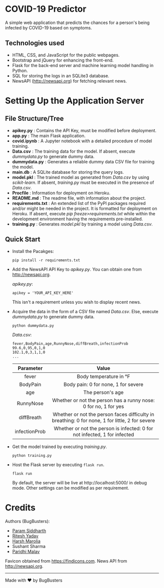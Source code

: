 # COVID-19 Predictor

 A simple web application that predicts the chances for a person's being infected by COVID-19 based on symptoms.
 
 ## Technologies used
 
 - HTML, CSS, and JavaScript for the public webpages.
 - Bootstrap and jQuery for enhancing the front-end.
 - Flask for the back-end server and machine learning model handling in Python.
 - SQL for storing the logs in an SQLite3 database.
 - NewsAPI (http://newsapi.org) for fetching relevant news.

# Setting Up the Application Server

## File Structure/Tree

- **apikey.py** : Contains the API Key, must be modified before deployment.
- **app.py** : The main Flask application.
- **covid.ipynb** : A Jupyter notebook with a detailed procedure of model training.
- **Data.csv** : The training data for the model. If absent, execute _dummydata.py_ to generate dummy data.
- **dummydata.py** : Generates a reliable dummy data CSV file for training the model.
- **main.db** : A SQLite database for storing the query logs.
- **model.pkl** : The trained model as generated from _Data.csv_ by using _scikit-learn_. If absent, _training.py_ must be executed in the presence of _Data.csv_.
- **Procfile** : Information for deployment on Heroku.
- **README.md** : The readme file, with information about the project.
- **requirements.txt** : An extended list of the PyPI packages required and/or might be needed in the project. It is formatted for deployment on Heroku. If absent, execute _pip freeze>requirements.txt_ while within the development environment having the requirements pre-installed.
- **training.py** : Generates _model.pkl_ by training a model using _Data.csv_.

## Quick Start

- Install the Pacakges:

  `pip install -r requirements.txt`

- Add the NewsAPI API Key to _apikey.py_. You can obtain one from http://newsapi.org.

  _apikey.py_:
  ```
  apikey = 'YOUR_API_KEY_HERE'
  ```
  
  This isn't a requirement unless you wish to display recent news.
 
- Acquire the data in the form of a CSV file named _Data.csv_. Else, execute _dummydata.py_ to generate dummy data.
  
  ```python dummydata.py```
 
  _Data.csv_:
   ```
  fever,BodyPain,age,RunnyNose,diffBreath,infectionProb  
  99.6,0,95,0,1,0  
  102.1,0,3,1,1,0  
  ...
  ```
  
  | Parameter | Value |
  |:------------------:|:---------:|
  | fever | Body temperature in °F |
  | BodyPain | Body pain: 0 for none, 1 for severe |
  | age | The person's age |
  | RunnyNose | Whether or not the person has a runny nose: 0 for no, 1 for yes |
  | diffBreath | Whether or not the person faces difficulty in breathing: 0 for none, 1 for little, 2 for severe |
  | infectionProb | Whether or not the person is infected: 0 for not infected, 1 for infected |

- Get the model trained by executing _training.py_.

  ```python training.py```
  
- Host the Flask server by executing ```flask run```.

  ```flask run```
  
  By default, the server will be live at http://localhost:5000/ in debug mode. Other settings can be modified as per requirement.

# Credits

Authors (BugBusters):
 - [Param Siddharth](https://www.paramsid.com/)
 - [Ritesh Yadav](https://github.com/DARK-art108)
 - [Harsh Marolia](https://github.com/HarshMarolia)
 - Sushant Sharma
 - [Paridhi Malav](https://github.com/paridhi1314)

Favicon obtained from https://findicons.com.
News API from http://newsapi.org.

---

Made with ❤️ by BugBusters
